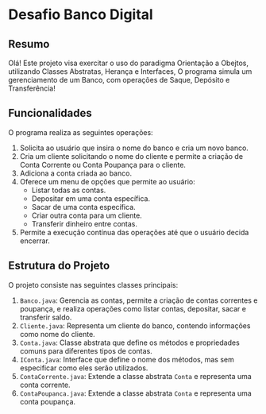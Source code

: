# Desafio Banco Digital

## Resumo

Olá! Este projeto visa exercitar o uso do paradigma Orientação a Obejtos, utilizando Classes Abstratas, Herança e Interfaces, O programa simula um gerenciamento de um Banco, com operações de Saque, Depósito e Transferência!

## Funcionalidades

O programa realiza as seguintes operações:

1. Solicita ao usuário que insira o nome do banco e cria um novo banco.
2. Cria um cliente solicitando o nome do cliente e permite a criação de Conta Corrente ou Conta Poupança para o cliente.
3. Adiciona a conta criada ao banco.
4. Oferece um menu de opções que permite ao usuário:
    - Listar todas as contas.
    - Depositar em uma conta específica.
    - Sacar de uma conta específica.
    - Criar outra conta para um cliente.
    - Transferir dinheiro entre contas.
5. Permite a execução contínua das operações até que o usuário decida encerrar.

## Estrutura do Projeto

O projeto consiste nas seguintes classes principais:

1. `Banco.java`: Gerencia as contas, permite a criação de contas correntes e poupança, e realiza operações como listar contas, depositar, sacar e transferir saldo.
2. `Cliente.java`: Representa um cliente do banco, contendo informações como nome do cliente.
3. `Conta.java`: Classe abstrata que define os métodos e propriedades comuns para diferentes tipos de contas.
4. `IConta.java`: Interface que define o nome dos métodos, mas sem especificar como eles serão utilizados.
5. `ContaCorrente.java`: Extende a classe abstrata `Conta` e representa uma conta corrente.
6. `ContaPoupanca.java`: Extende a classe abstrata `Conta` e representa uma conta poupança.
